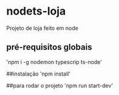 # nodets-loja
Projeto de loja feito em node

## pré-requisitos globais
'npm i -g nodemon typescrip ts-node'

##instalação
'npm install'

##para rodar o projeto
'npm run start-dev'